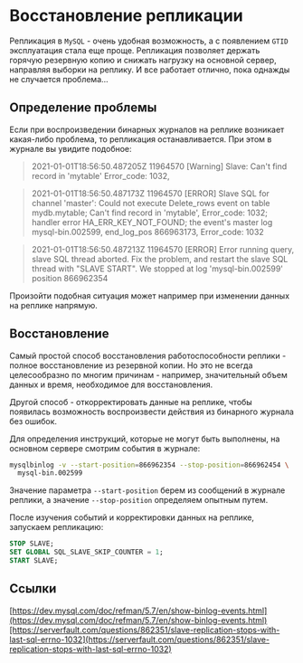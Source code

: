 # Восстановление репликации

Репликация в `MySQL` - очень удобная возможность, а с появлением `GTID` эксплуатация стала еще проще. Репликация позволяет держать горячую резервную копию и снижать нагрузку на основной сервер, направляя выборки на реплику. И все работает отлично, пока однажды не случается проблема...

## Определение проблемы

Если при воспроизведении бинарных журналов на реплике возникает какая-либо проблема, то репликация останавливается. При этом в журнале вы увидите подобное:

> 2021-01-01T18:56:50.487205Z 11964570 \[Warning\] Slave: Can't find record in 'mytable' Error\_code: 1032,

> 2021-01-01T18:56:50.487173Z 11964570 \[ERROR\] Slave SQL for channel 'master': Could not execute Delete\_rows event on table mydb.mytable; Can't find record in 'mytable', Error\_code: 1032; handler error HA\_ERR\_KEY\_NOT\_FOUND; the event's master log mysql-bin.002599, end\_log\_pos 866963173, Error\_code: 1032

> 2021-01-01T18:56:50.487213Z 11964570 \[ERROR\] Error running query, slave SQL thread aborted. Fix the problem, and restart the slave SQL thread with "SLAVE START". We stopped at log 'mysql-bin.002599' position 866962354

Произойти подобная ситуация может например при изменении данных на реплике напрямую.

## Восстановление

Самый простой способ восстановления работоспособности реплики - полное восстановление из резервной копии. Но это не всегда целесообразно по многим причинам - например, значительный объем данных и время, необходимое для восстановления.

Другой способ - откорректировать данные на реплике, чтобы появилась возможность воспроизвести действия из бинарного журнала без ошибок.

Для определения инструкций, которые не могут быть выполнены, на основном сервере смотрим события в журнале:

```bash
mysqlbinlog -v --start-position=866962354 --stop-position=866962454 \
  mysql-bin.002599
```

Значение параметра `--start-position` берем из сообщений в журнале реплики, а значение `--stop-position` определяем опытным путем.

После изучения событий и корректировки данных на реплике, запускаем репликацию:

```sql
STOP SLAVE;
SET GLOBAL SQL_SLAVE_SKIP_COUNTER = 1;
START SLAVE;
```

## Ссылки

[https://dev.mysql.com/doc/refman/5.7/en/show-binlog-events.html](https://dev.mysql.com/doc/refman/5.7/en/show-binlog-events.html)[https://serverfault.com/questions/862351/slave-replication-stops-with-last-sql-errno-1032](https://serverfault.com/questions/862351/slave-replication-stops-with-last-sql-errno-1032)

